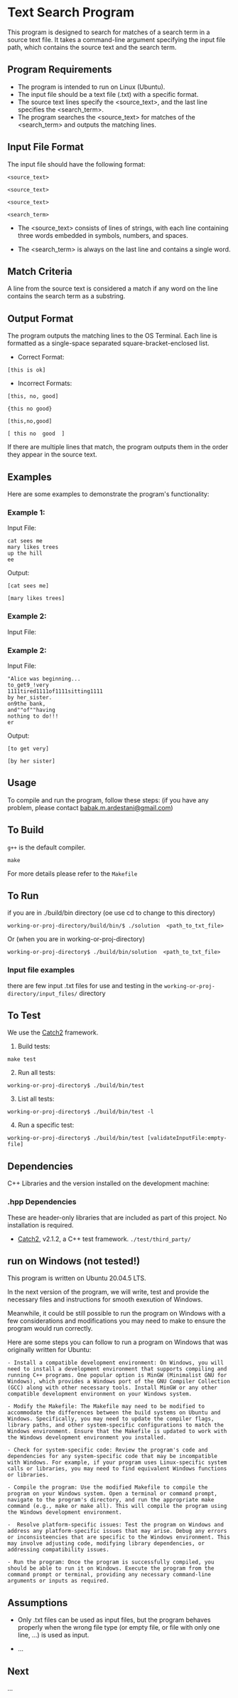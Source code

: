# Text Search Program

This program is designed to search for matches of a search term in a source text file. It takes a command-line argument specifying the input file path, which contains the source text and the search term.

## Program Requirements

- The program is intended to run on Linux (Ubuntu).
- The input file should be a text file (.txt) with a specific format.
- The source text lines specify the <source_text>, and the last line specifies the <search_term>.
- The program searches the <source_text> for matches of the <search_term> and outputs the matching lines.

## Input File Format

The input file should have the following format:
```
<source_text>

<source_text>

<source_text>

<search_term>
```

- The <source_text> consists of lines of strings, with each line containing three words embedded in symbols, numbers, and spaces.


- The <search_term> is always on the last line and contains a single word.

## Match Criteria

A line from the source text is considered a match if any word on the line contains the search term as a substring.

## Output Format

The program outputs the matching lines to the OS Terminal. Each line is formatted as a single-space separated square-bracket-enclosed list.

- Correct Format: 

`[this is ok]`

- Incorrect Formats: 

`[this, no, good]`

`{this no good}`

`[this,no,good]`

`[ this no  good  ]`

If there are multiple lines that match, the program outputs them in the order they appear in the source text.

## Examples

Here are some examples to demonstrate the program's functionality:

### Example 1:

Input File:

```
cat sees me
mary likes trees
up the hill
ee
```


Output:

`[cat sees me]`

`[mary likes trees]`


### Example 2:

Input File:

### Example 2:

Input File:

```
"Alice was beginning...
to_get9_!very
1111tired1111of1111sitting1111
by her_sister.
on9the bank,
and""of""having
nothing to do!!!
er
```

Output:

`[to get very]`

`[by her sister]`


## Usage

To compile and run the program, follow these steps:
(if you have any problem, please contact babak.m.ardestani@gmail.com)


## To Build

`g++` is the default compiler.


```
make
```
For more details please refer to the `Makefile`


## To Run

if you are in ./build/bin directory (oe use cd to change to this directory)

```
working-or-proj-directory/build/bin/$ ./solution  <path_to_txt_file>
```
Or (when you are in working-or-proj-directory)

```
working-or-proj-directory$ ./build/bin/solution  <path_to_txt_file>
```

### Input file examples

there are few input .txt files for use and testing in the `working-or-proj-directory/input_files/` directory



## To Test
We use the [Catch2](https://github.com/catchorg/Catch2) framework.

1. Build tests:
```
make test

```

2. Run all tests:
```
working-or-proj-directory$ ./build/bin/test
```

3. List all tests:
```
working-or-proj-directory$ ./build/bin/test -l
```

4. Run a specific test:
```
working-or-proj-directory$ ./build/bin/test [validateInputFile:empty-file]
```

## Dependencies
C++ Libraries and the version installed on the development machine:

### .hpp Dependencies
These are header-only libraries that are included as part of this project. No installation is required.

- [Catch2](https://github.com/catchorg/Catch2), v2.1.2, a C++ test framework. `./test/third_party/`


## run on Windows (not tested!)

This program is written on Ubuntu 20.04.5 LTS. 

In the next version of the program, we will write, test and provide the necessary files and instructions for smooth exexution of Windows. 

Meanwhile, it could be still possible to run the program on Windows with a few considerations and modifications you may need to make to ensure the program would run correctly.

Here are some steps you can follow to run a program on Windows that was originally written for Ubuntu:

    - Install a compatible development environment: On Windows, you will need to install a development environment that supports compiling and running C++ programs. One popular option is MinGW (Minimalist GNU for Windows), which provides a Windows port of the GNU Compiler Collection (GCC) along with other necessary tools. Install MinGW or any other compatible development environment on your Windows system.

    - Modify the Makefile: The Makefile may need to be modified to accommodate the differences between the build systems on Ubuntu and Windows. Specifically, you may need to update the compiler flags, library paths, and other system-specific configurations to match the Windows environment. Ensure that the Makefile is updated to work with the Windows development environment you installed.

    - Check for system-specific code: Review the program's code and dependencies for any system-specific code that may be incompatible with Windows. For example, if your program uses Linux-specific system calls or libraries, you may need to find equivalent Windows functions or libraries.

    - Compile the program: Use the modified Makefile to compile the program on your Windows system. Open a terminal or command prompt, navigate to the program's directory, and run the appropriate make command (e.g., make or make all). This will compile the program using the Windows development environment.

    -  Resolve platform-specific issues: Test the program on Windows and address any platform-specific issues that may arise. Debug any errors or inconsisteencies that are specific to the Windows environment. This may involve adjusting code, modifying library dependencies, or addressing compatibility issues.

    - Run the program: Once the program is successfully compiled, you should be able to run it on Windows. Execute the program from the command prompt or terminal, providing any necessary command-line arguments or inputs as required.

## Assumptions

- Only .txt files can be used as input files, but the program behaves properly when the wrong file type (or empty file, or file with only one line, ...) is used as input. 

- ...


## Next
...
